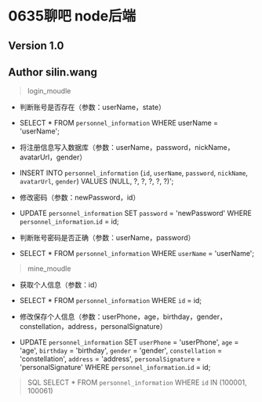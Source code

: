 # 0635聊吧 node后端
## Version 1.0
## Author silin.wang


> login_moudle
+ 判断账号是否存在（参数：userName，state）
+ SELECT * FROM `personnel_information` WHERE userName = 'userName';

+ 将注册信息写入数据库（参数：userName，password，nickName，avatarUrl，gender）
+ INSERT INTO `personnel_information` (`id`, `userName`, `password`, `nickName`, `avatarUrl`, `gender`) VALUES (NULL, ?, ?, ?, ?, ?)';

+ 修改密码（参数：newPassword，id）
+ UPDATE `personnel_information` SET `password` = 'newPassword' WHERE `personnel_information`.`id` = id;

+ 判断账号密码是否正确（参数：userName，password）
+ SELECT * FROM `personnel_information` WHERE `userName` = 'userName';

> mine_moudle
+ 获取个人信息（参数：id）
+ SELECT * FROM `personnel_information` WHERE `id` = id;

+ 修改保存个人信息（参数：userPhone，age，birthday，gender，constellation，address，personalSignature）
+ UPDATE `personnel_information` SET `userPhone` = 'userPhone', `age` = 'age', `birthday` = 'birthday', `gender` = 'gender', `constellation` = 'constellation', `address` = 'address', `personalSignature` = 'personalSignature' WHERE `personnel_information`.`id` = id;



> SQL
SELECT * FROM `personnel_information` WHERE `id` IN (100001, 100061)